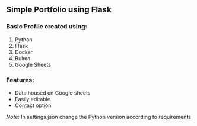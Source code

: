 ## Simple Portfolio using Flask

### Basic Profile created using:
1. Python
2. Flask
3. Docker
4. Bulma
5. Google Sheets

### Features:
- Data housed on Google sheets 
- Easily editable
- Contact option

_Note:_ In settings.json change the Python version according to requirements
